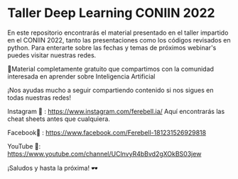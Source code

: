# Taller Deep Learning CONIIN 2022

En este repositorio encontrarás el material presentado en el taller impartido en el CONIIN 2022, tanto las presentaciones como los códigos revisados en python. Para enterarte sobre las fechas y temas de próximos webinar's puedes visitar nuestras redes.

📌Material completamente gratuito que compartimos con la comunidad interesada en aprender sobre Inteligencia Artificial

¡Nos ayudas mucho a seguir compartiendo contenido si nos sigues en todas nuestras redes!

Instagram 📱 : https://www.instagram.com/ferebell.ia/ Aquí encontrarás las cheat sheets antes que cualquiera.

Facebook🔵 : https://www.facebook.com/Ferebell-181231526929818

YouTube 🔺:  https://www.youtube.com/channel/UClnvyR4bBvd2gXOkBS03jew


¡Saludos y hasta la próxima! 🕶️
